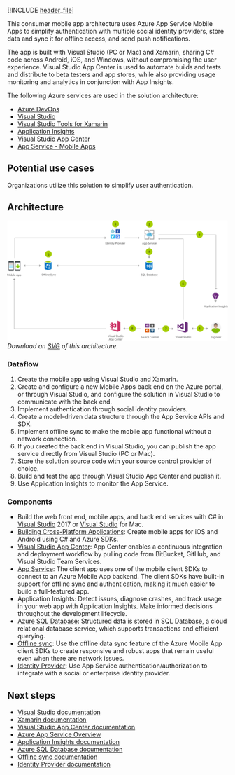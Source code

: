 [!INCLUDE [header_file](../../../includes/sol-idea-header.md)]

This consumer mobile app architecture uses Azure App Service Mobile Apps to simplify authentication with multiple social identity providers, store data and sync it for offline access, and send push notifications.

The app is built with Visual Studio (PC or Mac) and Xamarin, sharing C# code across Android, iOS, and Windows, without compromising the user experience. Visual Studio App Center is used to automate builds and tests and distribute to beta testers and app stores, while also providing usage monitoring and analytics in conjunction with App Insights.

The following Azure services are used in the solution architecture:

- [Azure DevOps](https://azure.microsoft.com/services/devops)
- [Visual Studio](https://www.visualstudio.com/vs)
- [Visual Studio Tools for Xamarin](https://www.visualstudio.com/xamarin)
- [Application Insights](https://azure.microsoft.com/services/application-insights)
- [Visual Studio App Center](https://www.visualstudio.com/app-center)
- [App Service - Mobile Apps](https://azure.microsoft.com/services/app-service/mobile)

## Potential use cases

Organizations utilize this solution to simplify user authentication.

## Architecture

![Architecture diagram shows Engineer creates app in Visual Studio to App Services and finally Application Insights.](../media/task-based-consumer-mobile-app.png)
*Download an [SVG](../media/task-based-consumer-mobile-app.svg) of this architecture.*

### Dataflow

1. Create the mobile app using Visual Studio and Xamarin.
1. Create and configure a new Mobile Apps back end on the Azure portal, or through Visual Studio, and configure the solution in Visual Studio to communicate with the back end.
1. Implement authentication through social identity providers.
1. Create a model-driven data structure through the App Service APIs and SDK.
1. Implement offline sync to make the mobile app functional without a network connection.
1. If you created the back end in Visual Studio, you can publish the app service directly from Visual Studio (PC or Mac).
1. Store the solution source code with your source control provider of choice.
1. Build and test the app through Visual Studio App Center and publish it.
1. Use Application Insights to monitor the App Service.

### Components

* Build the web front end, mobile apps, and back end services with C# in [Visual Studio](https://www.visualstudio.com/vs) 2017 or [Visual Studio](https://www.visualstudio.com/vs) for Mac.
* [Building Cross-Platform Applications](/xamarin/cross-platform/app-fundamentals/building-cross-platform-applications): Create mobile apps for iOS and Android using C# and Azure SDKs.
* [Visual Studio App Center](https://www.visualstudio.com/app-center): App Center enables a continuous integration and deployment workflow by pulling code from BitBucket, GitHub, and Visual Studio Team Services.
* [App Service](https://azure.microsoft.com/services/app-service): The client app uses one of the mobile client SDKs to connect to an Azure Mobile App backend. The client SDKs have built-in support for offline sync and authentication, making it much easier to build a full-featured app.
* Application Insights: Detect issues, diagnose crashes, and track usage in your web app with Application Insights. Make informed decisions throughout the development lifecycle.
* [Azure SQL Database](https://azure.microsoft.com/services/sql-database): Structured data is stored in SQL Database, a cloud relational database service, which supports transactions and efficient querying.
* [Offline sync](/azure/app-service-mobile/app-service-mobile-offline-data-sync): Use the offline data sync feature of the Azure Mobile App client SDKs to create responsive and robust apps that remain useful even when there are network issues.
* [Identity Provider](/azure/app-service/app-service-authentication-overview): Use App Service authentication/authorization to integrate with a social or enterprise identity provider.

## Next steps

* [Visual Studio documentation](/visualstudio)
* [Xamarin documentation](/xamarin)
* [Visual Studio App Center documentation](/appcenter)
* [Azure App Service Overview](https://azure.microsoft.com/services/app-service)
* [Application Insights documentation](/azure/application-insights)
* [Azure SQL Database documentation](/azure/sql-database)
* [Offline sync documentation](/azure/app-service-mobile/app-service-mobile-offline-data-sync)
* [Identity Provider documentation](/azure/app-service/app-service-authentication-overview)
